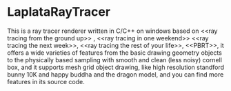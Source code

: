 # LaplataRayTracer
This is a ray tracer renderer written in C/C++ on windows based on &lt;&lt;ray tracing from the ground up>>  , &lt;&lt;ray tracing in one weekend>> &lt;&lt;ray tracing the next week>>,  &lt;&lt;ray tracing the rest of your life>>, &lt;&lt;PBRT>>, it offers a wide varieties of features from the basic drawing geometry objects to the physically based sampling with smooth and clean (less noisy) cornell box, and it supports mesh grid object drawing, like high resolution standford bunny 10K and  happy buddha and the dragon model, and you can find more features in its source code. 
